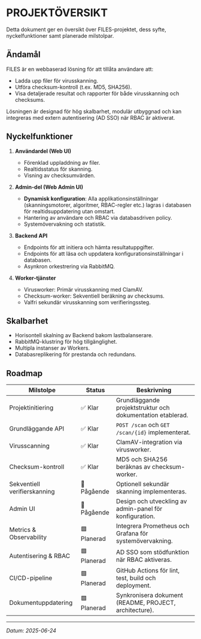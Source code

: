 # PROJEKTÖVERSIKT

Detta dokument ger en översikt över FILES-projektet, dess syfte, nyckelfunktioner samt planerade milstolpar.

## Ändamål

FILES är en webbaserad lösning för att tillåta användare att:

* Ladda upp filer för virusskanning.
* Utföra checksum-kontroll (t.ex. MD5, SHA256).
* Visa detaljerade resultat och rapporter för både virusskanning och checksums.

Lösningen är designad för hög skalbarhet, modulär utbyggnad och kan integreras med extern autentisering (AD SSO) när RBAC är aktiverat.

## Nyckelfunktioner

1. **Användardel (Web UI)**

   * Förenklad uppladdning av filer.
   * Realtidsstatus för skanning.
   * Visning av checksumvärden.
2. **Admin-del (Web Admin UI)**

   * **Dynamisk konfiguration**: Alla applikationsinställningar (skanningsmotorer, algoritmer, RBAC-regler etc.) lagras i databasen för realtidsuppdatering utan omstart.
   * Hantering av användare och RBAC via databasdriven policy.
   * Systemövervakning och statistik.
3. **Backend API**

   * Endpoints för att initiera och hämta resultatuppgifter.
   * Endpoints för att läsa och uppdatera konfigurationsinställningar i databasen.
   * Asynkron orkestrering via RabbitMQ.
4. **Worker-tjänster**

   * Virusworker: Primär virusskanning med ClamAV.
   * Checksum-worker: Sekventiell beräkning av checksums.
   * Valfri sekundär virusskanning som verifieringssteg.

## Skalbarhet

* Horisontell skalning av Backend bakom lastbalanserare.
* RabbitMQ-klustring för hög tillgänglighet.
* Multipla instanser av Workers.
* Databasreplikering för prestanda och redundans.

## Roadmap

| Milstolpe                    | Status      | Beskrivning                                                |
| ---------------------------- | ----------- | ---------------------------------------------------------- |
| Projektinitiering            | ✅ Klar      | Grundläggande projektstruktur och dokumentation etablerad. |
| Grundläggande API            | ✅ Klar      | `POST /scan` och `GET /scan/{id}` implementerat.           |
| Virusscanning                | ✅ Klar      | ClamAV-integration via virusworker.                        |
| Checksum-kontroll            | ✅ Klar      | MD5 och SHA256 beräknas av checksum-worker.                |
| Sekventiell verifierskanning | 🚧 Pågående | Optionell sekundär skanning implementeras.                 |
| Admin UI                     | 🚧 Pågående | Design och utveckling av admin-panel för konfiguration.    |
| Metrics & Observability      | 🟩 Planerad | Integrera Prometheus och Grafana för systemövervakning.    |
| Autentisering & RBAC         | 🟩 Planerad | AD SSO som stödfunktion när RBAC aktiveras.                |
| CI/CD-pipeline               | 🟩 Planerad | GitHub Actions för lint, test, build och deployment.       |
| Dokumentuppdatering          | 🟩 Planerad | Synkronisera dokument (README, PROJECT, architecture).     |

---

*Datum: 2025-06-24*

